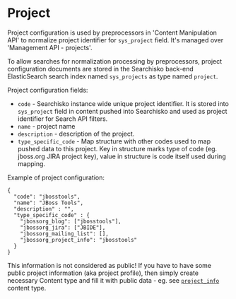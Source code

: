 Project
=======

Project configuration is used by preprocessors in 'Content Manipulation API' to
normalize project identifier for `sys_project` field.
It's managed over 'Management API - projects'.

To allow searches for normalization processing by preprocessors, 
project configuration documents are stored in the Searchisko back-end 
ElasticSearch search index named `sys_projects` as type named `project`.

Project configuration fields:

* `code` - Searchisko instance wide unique project identifier. It is stored into 
  `sys_project` field in content pushed into Searchisko and used as project
  identifier for Search API filters.
* `name` - project name 
* `description` - description of the project.
* `type_specific_code` - Map structure with other codes used to map pushed 
  data to this project. Key in structure marks type of code (eg. jboss.org 
  JIRA project key), value in structure is code itself used during mapping.

Example of project configuration:

	{
	  "code": "jbosstools",
	  "name": "JBoss Tools",
	  "description" : "",
	  "type_specific_code" : {
	    "jbossorg_blog": ["jbosstools"],
	    "jbossorg_jira": ["JBIDE"],
	    "jbossorg_mailing_list": [],
	    "jbossorg_project_info": "jbosstools"
	  }
	}
	
This information is not considered as public! If you have 
to have some public project information (aka project profile), then simply create
necessary Content type and fill it with public data - eg. see [`project_info`](../content/project_info.md) content type.	